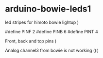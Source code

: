 # arduino-bowie-leds1

led stripes for himoto bowie lightup )

#define PINF  2
#define PINB  6
#define PINT  4

Front, back and top pins )

Analog channel3 from bowie is not working (((
